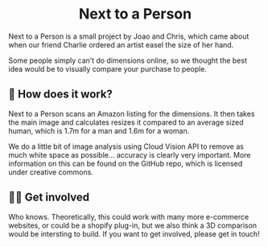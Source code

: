 <p align="center">
  <!-- <a href="https://www.nexttoaperson.com">
    <img alt="NTAP" src="/src/images/icon-512x512.png" width="60" />
  </a> -->
</p>
<h1 align="center">
  Next to a Person
</h1>

Next to a Person is a small project by Joao and Chris, which came about when our friend Charlie ordered an artist easel the size of her hand. <br />

Some people simply can’t do dimensions online, so we thought the best idea would be to visually compare your purchase to people.

## 💃 How does it work?

Next to a Person scans an Amazon listing for the dimensions. It then takes the main image and calculates resizes it compared to an average sized human, which is 1.7m for a man and 1.6m for a woman. <br />

We do a little bit of image analysis using Cloud Vision API to remove as much white space as possible... accuracy is clearly very important. More information on this can be found on the GitHub repo, which is licensed under creative commons.

## 🙋‍♂️ Get involved

Who knows. Theoretically, this could work with many more e-commerce websites, or could be a shopify plug-in, but we also think a 3D comparison would be intersting to build. If you want to get involved, please get in touch!

